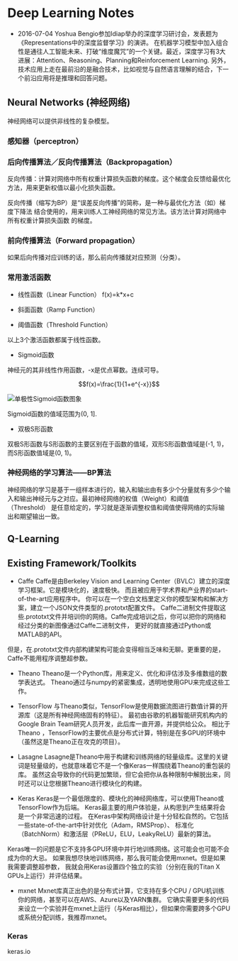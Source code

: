 <script type="text/javascript" src="http://cdn.mathjax.org/mathjax/latest/MathJax.js?config=default"></script>

# Deep Learning Notes

* 2016-07-04 Yoshua Bengio参加Idiap举办的深度学习研讨会，发表题为《Representations中的深度监督学习》的演讲。
在机器学习模型中加入组合性是通往人工智能未来、打破“维度魔咒”的一个关键。最近，深度学习有3大进展：Attention、Reasoning、Planning和Reinforcement Learning.
另外，技术应用上走在最前沿的是融合技术，比如视觉与自然语言理解的结合，下一个前沿应用将是推理和回答问题。


## Neural Networks (神经网络)

神经网络可以提供非线性的复杂模型。

### 感知器（perceptron）



### 后向传播算法／反向传播算法（Backpropagation）

反向传播：计算对网络中所有权重计算损失函数的梯度。这个梯度会反馈给最优化方法，用来更新权值以最小化损失函数。

反向传播（缩写为BP）是“误差反向传播”的简称，是一种与最优化方法（如）梯度下降法
结合使用的，用来训练人工神经网络的常见方法。该方法计算对网络中所有权重计算损失函数
的梯度。



### 前向传播算法（Forward propagation）

如果后向传播对应训练的话，那么前向传播就对应预测（分类）。

### 常用激活函数
* 线性函数（Linear Function）
f(x)=k*x+c

* 斜面函数（Ramp Function）

* 阈值函数（Threshold Function）

以上3个激活函数都属于线性函数。

* Sigmoid函数

神经元的其非线性作用函数，-x是优点幂数。连续可导。



$$f(x)=\frac{1}{1+e^{-x}}$$

![单极性Sigmoid函数图象](http://ww3.sinaimg.cn/large/6cbb8645gw1exsmps4xz7j20b408cmx8.jpg)

Sigmoid函数的值域范围为(0, 1].

* 双极S形函数

双极S形函数与S形函数的主要区别在于函数的值域，双形S形函数值域是(-1, 1)，而S形函数值域是(0, 1)。


### 神经网络的学习算法——BP算法

神经网络的学习是基于一组样本进行的，输入和输出由有多少个分量就有多少个输入和输出神经元与之对应。最初神经网络的权值（Weight）和阈值（Threshold）
是任意给定的，学习就是逐渐调整权值和阈值使得网络的实际输出和期望输出一致。

## Q-Learning


## Existing Framework/Toolkits

* Caffe
Caffe是由Berkeley Vision and Learning Center（BVLC）建立的深度学习框架。它是模块化的，速度极快。
而且被应用于学术界和产业界的start-of-the-art应用程序中。
你可以在一个空白文档里定义你的模型架构和解决方案，建立一个JSON文件类型的.prototxt配置文件。
Caffe二进制文件提取这些.prototxt文件并培训你的网络。Caffe完成培训之后，你可以把你的网络和经过分类的新图像通过Caffe二进制文件，
更好的就直接通过Python或MATLAB的API。

但是，在.prototxt文件内部构建架构可能会变得相当乏味和无聊。更重要的是，Caffe不能用程序调整超参数。

* Theano
Theano是一个Python库，用来定义、优化和评估涉及多维数组的数学表达式。 Theano通过与numpy的紧密集成，透明地使用GPU来完成这些工作。

* TensorFlow
与Theano类似，TensorFlow是使用数据流图进行数值计算的开源库（这是所有神经网络固有的特征）。
最初由谷歌的机器智能研究机构内的Google Brain Team研究人员开发，此后库一直开源，并提供给公众。
相比于Theano ，TensorFlow的主要优点是分布式计算，特别是在多GPU的环境中（虽然这是Theano正在攻克的项目）。

* Lasagne
Lasagne是Theano中用于构建和训练网络的轻量级库。这里的关键词是轻量级的，也就意味着它不是一个像Keras一样围绕着Theano的重包装的库。
虽然这会导致你的代码更加繁琐，但它会把你从各种限制中解脱出来，同时还可以让您根据Theano进行模块化的构建。

* Keras
Keras是一个最低限度的、模块化的神经网络库，可以使用Theano或TensorFlow作为后端。
Keras最主要的用户体验是，从构思到产生结果将会是一个非常迅速的过程。
在Keras中架构网络设计是十分轻松自然的。它包括一些state-of-the-art中针对优化（Adam，RMSProp）、
标准化（BatchNorm）和激活层（PReLU，ELU，LeakyReLU）最新的算法。

Keras唯一的问题是它不支持多GPU环境中并行地训练网络。这可能会也可能不会成为你的大忌。
如果我想尽快地训练网络，那么我可能会使用mxnet。但是如果我需要调整超参数，
我就会用Keras设置四个独立的实验（分别在我的Titan X GPUs上运行）并评估结果。

* mxnet
Mxnet库真正出色的是分布式计算，它支持在多个CPU / GPU机训练你的网络，甚至可以在AWS、Azure以及YARN集群。
它确实需要更多的代码来设立一个实验并在mxnet上运行（与Keras相比），但如果你需要跨多个GPU或系统分配训练，我推荐mxnet。


### Keras
keras.io


